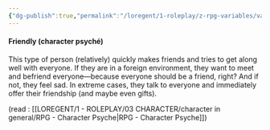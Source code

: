 ```yaml
---
{"dg-publish":true,"permalink":"/loregent/1-roleplay/z-rpg-variables/variables-character/variables-character-psyche/friendly/","noteIcon":""}
---
```


#### Friendly (character psyché)

This type of person (relatively) quickly makes friends and tries to get along well with everyone. If they are in a foreign environment, they want to meet and befriend everyone—because everyone should be a friend, right? And if not, they feel sad. In extreme cases, they talk to everyone and immediately offer their friendship (and maybe even gifts).

(read : [[LOREGENT/1 - ROLEPLAY/03 CHARACTER/character in general/RPG - Character Psyche\|RPG - Character Psyche]])
